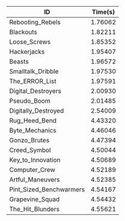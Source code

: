 |ID|Time(s)|
|-|-|
|Rebooting_Rebels|1.76062|
|Blackouts|1.82211|
|Loose_Screws|1.85352|
|Hackerjacks|1.95407|
|Beasts|1.96572|
|Smalltalk_Dribble|1.97530|
|The_ERROR_List|1.97591|
|Digital_Destroyers|2.00930|
|Pseudo_Boom|2.01485|
|Digitally_Destroyed|2.54009|
|Rug_Heed_Bend|4.43320|
|Byte_Mechanics|4.46046|
|Gonzo_Brutes|4.47394|
|Creed_Symbol|4.50044|
|Key_to_Innovation|4.50689|
|Computer_Crew|4.52189|
|Artful_Maneuvers|4.52385|
|Pint_Sized_Benchwarmers|4.54167|
|Grapevine_Squad|4.54432|
|The_Hit_Blunders|4.55621|
